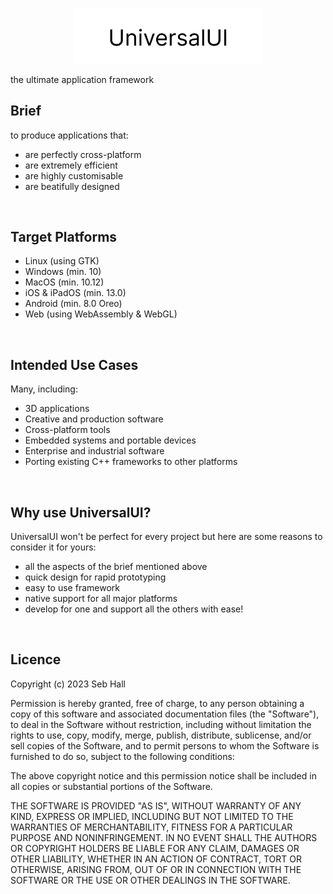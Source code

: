 <p align="center">
  <img src="Media/UUI-Logo-Wide.png" width="300" title="uUI Logo">
</p>

the ultimate application framework

<h2>Brief</h2>

to produce applications that:

- are perfectly cross-platform
- are extremely efficient
- are highly customisable
- are beatifully designed

<br>

<h2>Target Platforms</h2>

- Linux (using GTK)
- Windows (min. 10)
- MacOS (min. 10.12)
- iOS & iPadOS (min. 13.0)
- Android (min. 8.0 Oreo)
- Web (using WebAssembly & WebGL)

<br>

<h2>Intended Use Cases</h2>

Many, including:

- 3D applications
- Creative and production software
- Cross-platform tools
- Embedded systems and portable devices
- Enterprise and industrial software
- Porting existing C++ frameworks to other platforms

<br>

<h2>Why use UniversalUI?</h2>

UniversalUI won't be perfect for every project but here are some reasons to consider it for yours:

- all the aspects of the brief mentioned above
- quick design for rapid prototyping
- easy to use framework
- native support for all major platforms
- develop for one and support all the others with ease!

<br>

<h2>Licence</h2>

Copyright (c) 2023 Seb Hall

Permission is hereby granted, free of charge, to any person obtaining a copy
of this software and associated documentation files (the "Software"), to deal
in the Software without restriction, including without limitation the rights
to use, copy, modify, merge, publish, distribute, sublicense, and/or sell
copies of the Software, and to permit persons to whom the Software is
furnished to do so, subject to the following conditions:

The above copyright notice and this permission notice shall be included in all
copies or substantial portions of the Software.

THE SOFTWARE IS PROVIDED "AS IS", WITHOUT WARRANTY OF ANY KIND, EXPRESS OR
IMPLIED, INCLUDING BUT NOT LIMITED TO THE WARRANTIES OF MERCHANTABILITY,
FITNESS FOR A PARTICULAR PURPOSE AND NONINFRINGEMENT. IN NO EVENT SHALL THE
AUTHORS OR COPYRIGHT HOLDERS BE LIABLE FOR ANY CLAIM, DAMAGES OR OTHER
LIABILITY, WHETHER IN AN ACTION OF CONTRACT, TORT OR OTHERWISE, ARISING FROM,
OUT OF OR IN CONNECTION WITH THE SOFTWARE OR THE USE OR OTHER DEALINGS IN THE
SOFTWARE.
